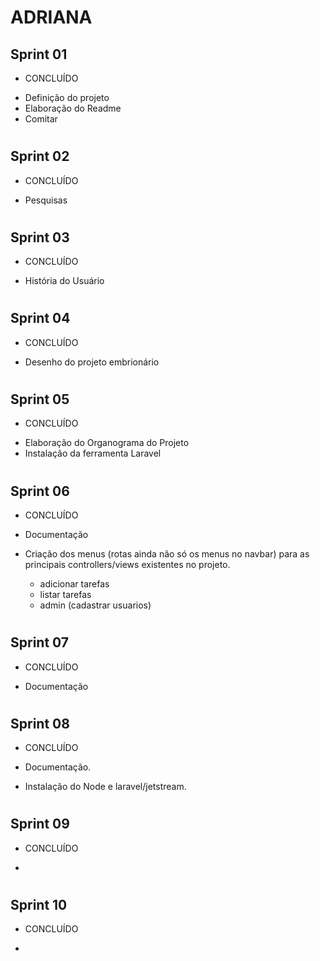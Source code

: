 # ADRIANA 

## Sprint 01

* CONCLUÍDO
- Definição do projeto
- Elaboração do Readme
- Comitar 


# ############

## Sprint 02

* CONCLUÍDO
- Pesquisas

# ############

## Sprint 03

* CONCLUÍDO

- História do Usuário

# ############

## Sprint 04

* CONCLUÍDO

- Desenho do projeto embrionário

# ############

## Sprint 05

* CONCLUÍDO

- Elaboração do Organograma do Projeto  
- Instalação da ferramenta Laravel

# ############

## Sprint 06

* CONCLUÍDO

- Documentação

- Criação dos menus (rotas ainda não só os menus no navbar) para as principais controllers/views existentes no projeto. 
  - adicionar tarefas
  - listar tarefas 
  - admin (cadastrar usuarios)

# ############

## Sprint 07

* CONCLUÍDO

- Documentação

# ############

## Sprint 08

* CONCLUÍDO

- Documentação.

- Instalação do Node e laravel/jetstream.

# ############

## Sprint 09

* CONCLUÍDO

- 

# ############

## Sprint 10

* CONCLUÍDO
- 